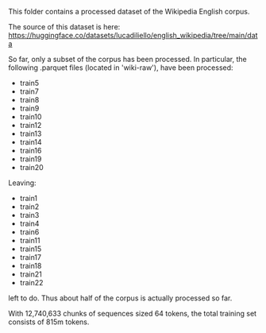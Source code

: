 This folder contains a processed dataset of the Wikipedia English corpus.

The source of this dataset is here: https://huggingface.co/datasets/lucadiliello/english_wikipedia/tree/main/data

So far, only a subset of the corpus has been processed. In particular, the following .parquet files (located in 'wiki-raw'), have been processed:
- train5
- train7
- train8
- train9
- train10
- train12
- train13
- train14
- train16
- train19
- train20

Leaving:
- train1
- train2
- train3
- train4
- train6
- train11
- train15
- train17
- train18
- train21
- train22

left to do. Thus about half of the corpus is actually processed so far.

With 12,740,633 chunks of sequences sized 64 tokens, the total training set consists of 815m tokens.
